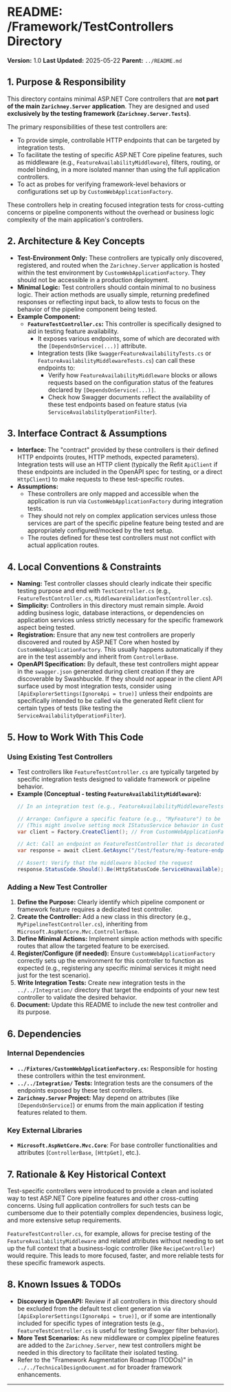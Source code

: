 # README: /Framework/TestControllers Directory

**Version:** 1.0
**Last Updated:** 2025-05-22
**Parent:** `../README.md`

## 1. Purpose & Responsibility

This directory contains minimal ASP.NET Core controllers that are **not part of the main `Zarichney.Server` application**. They are designed and used **exclusively by the testing framework (`Zarichney.Server.Tests`)**.

The primary responsibilities of these test controllers are:
* To provide simple, controllable HTTP endpoints that can be targeted by integration tests.
* To facilitate the testing of specific ASP.NET Core pipeline features, such as middleware (e.g., `FeatureAvailabilityMiddleware`), filters, routing, or model binding, in a more isolated manner than using the full application controllers.
* To act as probes for verifying framework-level behaviors or configurations set up by `CustomWebApplicationFactory`.

These controllers help in creating focused integration tests for cross-cutting concerns or pipeline components without the overhead or business logic complexity of the main application's controllers.

## 2. Architecture & Key Concepts

* **Test-Environment Only:** These controllers are typically only discovered, registered, and routed when the `Zarichney.Server` application is hosted within the test environment by `CustomWebApplicationFactory`. They should not be accessible in a production deployment.
* **Minimal Logic:** Test controllers should contain minimal to no business logic. Their action methods are usually simple, returning predefined responses or reflecting input back, to allow tests to focus on the behavior of the pipeline component being tested.
* **Example Component:**
    * **`FeatureTestController.cs`:** This controller is specifically designed to aid in testing feature availability.
        * It exposes various endpoints, some of which are decorated with the `[DependsOnService(...)]` attribute.
        * Integration tests (like `SwaggerFeatureAvailabilityTests.cs` or `FeatureAvailabilityMiddlewareTests.cs`) can call these endpoints to:
            * Verify how `FeatureAvailabilityMiddleware` blocks or allows requests based on the configuration status of the features declared by `[DependsOnService(...)]`.
            * Check how Swagger documents reflect the availability of these test endpoints based on feature status (via `ServiceAvailabilityOperationFilter`).

## 3. Interface Contract & Assumptions

* **Interface:** The "contract" provided by these controllers is their defined HTTP endpoints (routes, HTTP methods, expected parameters). Integration tests will use an HTTP client (typically the Refit `ApiClient` if these endpoints are included in the OpenAPI spec for testing, or a direct `HttpClient`) to make requests to these test-specific routes.
* **Assumptions:**
    * These controllers are only mapped and accessible when the application is run via `CustomWebApplicationFactory` during integration tests.
    * They should not rely on complex application services unless those services are part of the specific pipeline feature being tested and are appropriately configured/mocked by the test setup.
    * The routes defined for these test controllers must not conflict with actual application routes.

## 4. Local Conventions & Constraints

* **Naming:** Test controller classes should clearly indicate their specific testing purpose and end with `TestController.cs` (e.g., `FeatureTestController.cs`, `MiddlewareValidationTestController.cs`).
* **Simplicity:** Controllers in this directory must remain simple. Avoid adding business logic, database interactions, or dependencies on application services unless strictly necessary for the specific framework aspect being tested.
* **Registration:** Ensure that any new test controllers are properly discovered and routed by ASP.NET Core when hosted by `CustomWebApplicationFactory`. This usually happens automatically if they are in the test assembly and inherit from `ControllerBase`.
* **OpenAPI Specification:** By default, these test controllers might appear in the `swagger.json` generated during client creation if they are discoverable by Swashbuckle. If they should *not* appear in the client API surface used by most integration tests, consider using `[ApiExplorerSettings(IgnoreApi = true)]` unless their endpoints are specifically intended to be called via the generated Refit client for certain types of tests (like testing the `ServiceAvailabilityOperationFilter`).

## 5. How to Work With This Code

### Using Existing Test Controllers

* Test controllers like `FeatureTestController.cs` are typically targeted by specific integration tests designed to validate framework or pipeline behavior.
* **Example (Conceptual - testing `FeatureAvailabilityMiddleware`):**
    ```csharp
    // In an integration test (e.g., FeatureAvailabilityMiddlewareTests.cs)

    // Arrange: Configure a specific feature (e.g., "MyFeature") to be unavailable
    // (This might involve setting mock IStatusService behavior in CustomWebApplicationFactory)
    var client = Factory.CreateClient(); // From CustomWebApplicationFactory

    // Act: Call an endpoint on FeatureTestController that is decorated with [DependsOnService("MyFeature")]
    var response = await client.GetAsync("/test/feature/my-feature-endpoint");

    // Assert: Verify that the middleware blocked the request
    response.StatusCode.Should().Be(HttpStatusCode.ServiceUnavailable);
    ```

### Adding a New Test Controller

1.  **Define the Purpose:** Clearly identify which pipeline component or framework feature requires a dedicated test controller.
2.  **Create the Controller:** Add a new class in this directory (e.g., `MyPipelineTestController.cs`), inheriting from `Microsoft.AspNetCore.Mvc.ControllerBase`.
3.  **Define Minimal Actions:** Implement simple action methods with specific routes that allow the targeted feature to be exercised.
4.  **Register/Configure (if needed):** Ensure `CustomWebApplicationFactory` correctly sets up the environment for this controller to function as expected (e.g., registering any specific minimal services it might need just for the test scenario).
5.  **Write Integration Tests:** Create new integration tests in the `../../Integration/` directory that target the endpoints of your new test controller to validate the desired behavior.
6.  **Document:** Update this README to include the new test controller and its purpose.

## 6. Dependencies

### Internal Dependencies

* **`../Fixtures/CustomWebApplicationFactory.cs`:** Responsible for hosting these controllers within the test environment.
* **`../../Integration/` Tests:** Integration tests are the consumers of the endpoints exposed by these test controllers.
* **`Zarichney.Server` Project:** May depend on attributes (like `[DependsOnService]`) or enums from the main application if testing features related to them.

### Key External Libraries

* **`Microsoft.AspNetCore.Mvc.Core`**: For base controller functionalities and attributes (`ControllerBase`, `[HttpGet]`, etc.).

## 7. Rationale & Key Historical Context

Test-specific controllers were introduced to provide a clean and isolated way to test ASP.NET Core pipeline features and other cross-cutting concerns. Using full application controllers for such tests can be cumbersome due to their potentially complex dependencies, business logic, and more extensive setup requirements.

`FeatureTestController.cs`, for example, allows for precise testing of the `FeatureAvailabilityMiddleware` and related attributes without needing to set up the full context that a business-logic controller (like `RecipeController`) would require. This leads to more focused, faster, and more reliable tests for these specific framework aspects.

## 8. Known Issues & TODOs

* **Discovery in OpenAPI:** Review if all controllers in this directory should be excluded from the default test client generation via `[ApiExplorerSettings(IgnoreApi = true)]`, or if some are intentionally included for specific types of integration tests (e.g., `FeatureTestController.cs` is useful for testing Swagger filter behavior).
* **More Test Scenarios:** As new middleware or complex pipeline features are added to the `Zarichney.Server`, new test controllers might be needed in this directory to facilitate their isolated testing.
* Refer to the "Framework Augmentation Roadmap (TODOs)" in `../../TechnicalDesignDocument.md` for broader framework enhancements.

---
